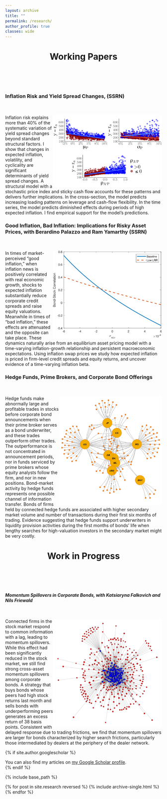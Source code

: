 ```yaml
---
layout: archive
title: ""
permalink: /research/
author_profile: true
classes: wide
---
```

<div style="text-align: center; margin-bottom: 100px;">
    <h1>Working Papers</h1>
</div>

<div style="text-align: left; margin-bottom: 50px;">
    <h3>Inflation Risk and Yield Spread Changes, (SSRN)</h3>
</div>
<div style="overflow: auto;">
    <img src="/images/model_plot_all.png" alt="Image for Inflation Risk and Yield Spread Changes" style="float: right;   max-width: 350px;
max-height: 350px;">
    <div>
        <text>
        Inflation risk explains more than 40% of the systematic variation of yield spread changes beyond standard structural factors. I show that changes in expected inflation, volatility, and cyclicality are significant determinants of yield spread changes. A structural model with a stochastic price index and sticky cash flow accounts for these patterns and delivers further implications. In the cross-section, the model predicts increasing loading patterns on leverage and cash-flow flexibility. In the time series, the model predicts diminished effects during periods of high expected inflation. I find empirical support for the model’s predictions.
        </text>
    </div>
</div>


<div style="text-align: left; margin-bottom: 50px;">
    <h3>Good Inflation, Bad Inflation: Implications for Risky Asset Prices, with Berardino Palazzo and Ram Yamarthy (SSRN)</h3>
</div>
<div style="overflow: auto;">
<img src="/images/bondstockcorr_xcpicov.png" alt="Image for Good Inflation, Bad Inflation: Implications for Risky Asset Prices" style="float: right; max-width: 350px; max-height: 350px;">
    <div>
      <text>
      In times of market-perceived “good inflation,” when inflation news is positively correlated with real economic growth, shocks to expected inflation substantially reduce corporate credit spreads and raise equity valuations. Meanwhile in times of “bad inflation,” these effects are attenuated and the opposite can take place. These dynamics naturally arise from an equilibrium asset pricing model with a time-varying inflation-growth relationship and persistent macroeconomic expectations. Using inflation swap prices we study how expected inflation is priced in firm-level credit spreads and equity returns, and uncover evidence of a time-varying inflation beta.
      </text>
    </div>
</div>



<div style="text-align: left; margin-bottom: 50px;">
    <h3>Hedge Funds, Prime Brokers, and Corporate Bond Offerings</h3>
</div>
<div style="overflow: auto;">
<img src="/images/Plot_HF_PB_2019.jpg" alt="Image for Hedge Funds, Prime Brokers, and Corporate Bond Offerings" style="float: right; max-width: 350px;
max-height: 350px;">
    <div>
<text>
Hedge funds make abnormally large and profitable trades in stocks before corporate bond announcements when their prime broker serves as a bond underwriter, and these trades outperform other trades. The outperformance is not concentrated in announcement periods, nor in funds serviced by prime brokers whose equity analysts follow the firm, and nor in new positions. Bond-market activity by hedge funds represents one possible channel of information transfer. Bonds of firms held by connected hedge funds are associated with higher secondary market volume and number of transactions during their first six months of trading. Evidence suggesting that hedge funds support underwriters in liquidity provision activities during the first months of bonds’ life when lengthy searches for high-valuation investors in the secondary market might be very costly. 
</text>
    </div>
</div>

<div style="text-align: center;  margin-bottom: 100px;">
    <h1>Work in Progress</h1>
</div>

<div style="text-align: left; margin-bottom: 50px;">
    <h5>Momentum Spillovers in Corporate Bonds, with Katsiaryna Falkovich and Nils Friewald</h5>
</div>
<div style="overflow: auto;">
<img src="/images/network_graph.png" alt="Image for Momentum Spillovers in Corporate Bonds" style="float: right; max-width: 350px; max-height: 350px;">
    <div>
<text>
Connected firms in the stock market respond to common information with a lag, leading to momentum spillovers. While this effect had been significantly reduced in the stock market, we still find strong cross-asset momentum spillovers among corporate bonds. A strategy that buys bonds whose peers had high stock returns last month and sells bonds with underperforming peers generates an excess return of 38 basis points. Consistent with delayed response due to trading frictions, we find that momentum spillovers are larger for bonds characterized by higher search frictions, particularly those intermediated by dealers at the periphery of the dealer network.
</text>
    </div>
</div>





{% if site.author.googlescholar %}
  <div class="wordwrap">You can also find my articles on <a href="{{site.author.googlescholar}}">my Google Scholar profile</a>.</div>
{% endif %}

{% include base_path %}

{% for post in site.research reversed %}
  {% include archive-single.html %}
{% endfor %}
